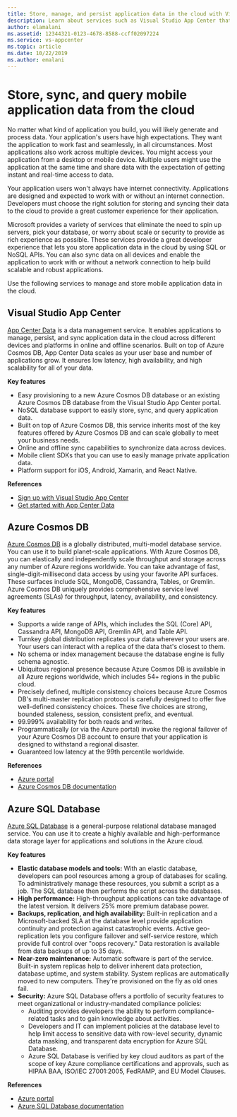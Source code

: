 ```yaml
---
title: Store, manage, and persist application data in the cloud with Visual Studio App Center and Azure services
description: Learn about services such as Visual Studio App Center that let you store, manage, and persist mobile application data in the cloud.
author: elamalani
ms.assetid: 12344321-0123-4678-8588-ccff02097224
ms.service: vs-appcenter
ms.topic: article
ms.date: 10/22/2019
ms.author: emalani
---
```


# Store, sync, and query mobile application data from the cloud
No matter what kind of application you build, you will likely generate and process data. Your application's users have high expectations. They want the application to work fast and seamlessly, in all circumstances. Most applications also work across multiple devices. You might access your application from a desktop or mobile device. Multiple users might use the application at the same time and share data with the expectation of getting instant and real-time access to data.

Your application users won't always have internet connectivity. Applications are designed and expected to work with or without an internet connection. Developers must choose the right solution for storing and syncing their data to the cloud to provide a great customer experience for their application.

Microsoft provides a variety of services that eliminate the need to spin up servers, pick your database, or worry about scale or security to provide as rich experience as possible. These services provide a great developer experience that lets you store application data in the cloud by using SQL or NoSQL APIs. You can also sync data on all devices and enable the application to work with or without a network connection to help build scalable and robust applications.

Use the following services to manage and store mobile application data in the cloud.

## Visual Studio App Center
[App Center Data](/appcenter/data/) is a data management service. It enables applications to manage, persist, and sync application data in the cloud across different devices and platforms in online and offline scenarios. Built on top of Azure Cosmos DB, App Center Data scales as your user base and number of applications grow. It ensures low latency, high availability, and high scalability for all of your data.

**Key features**
- Easy provisioning to a new Azure Cosmos DB database or an existing Azure Cosmos DB database from the Visual Studio App Center portal.
- NoSQL database support to easily store, sync, and query application data.
- Built on top of Azure Cosmos DB, this service inherits most of the key features offered by Azure Cosmos DB and can scale globally to meet your business needs.
- Online and offline sync capabilities to synchronize data across devices.
- Mobile client SDKs that you can use to easily manage private application data.
- Platform support for iOS, Android, Xamarin, and React Native.

**References**
- [Sign up with Visual Studio App Center](https://appcenter.ms/signup?utm_source=Mobile%20Development%20Docs&utm_medium=Azure&utm_campaign=New%20azure%20docs)
- [Get started with App Center Data](/appcenter/data/getting-started)

## Azure Cosmos DB
[Azure Cosmos DB](https://azure.microsoft.com/services/cosmos-db/) is a globally distributed, multi-model database service. You can use it to build planet-scale applications. With Azure Cosmos DB, you can elastically and independently scale throughput and storage across any number of Azure regions worldwide. You can take advantage of fast, single-digit-millisecond data access by using your favorite API surfaces. These surfaces include SQL, MongoDB, Cassandra, Tables, or Gremlin. Azure Cosmos DB uniquely provides comprehensive service level agreements (SLAs) for throughput, latency, availability, and consistency.

**Key features**
- Supports a wide range of APIs, which includes the SQL (Core) API, Cassandra API, MongoDB API, Gremlin API, and Table API.
- Turnkey global distribution replicates your data wherever your users are. Your users can interact with a replica of the data that's closest to them.
- No schema or index management because the database engine is fully schema agnostic.
- Ubiquitous regional presence because Azure Cosmos DB is available in all Azure regions worldwide, which includes 54+ regions in the public cloud.
- Precisely defined, multiple consistency choices because Azure Cosmos DB's multi-master replication protocol is carefully designed to offer five well-defined consistency choices. These five choices are strong, bounded staleness, session, consistent prefix, and eventual.
- 99.999% availability for both reads and writes.
- Programmatically (or via the Azure portal) invoke the regional failover of your Azure Cosmos DB account to ensure that your application is designed to withstand a regional disaster.
- Guaranteed low latency at the 99th percentile worldwide.

**References**
- [Azure portal](https://portal.azure.com) 
- [Azure Cosmos DB documentation](/azure/cosmos-db/introduction)

## Azure SQL Database
 [Azure SQL Database](https://azure.microsoft.com/services/sql-database/) is a general-purpose relational database managed service. You can use it to create a highly available and high-performance data storage layer for applications and solutions in the Azure cloud.

**Key features**
- **Elastic database models and tools:** With an elastic database, developers can pool resources among a group of databases for scaling. To administratively manage these resources, you submit a script as a job. The SQL database then performs the script across the databases.
- **High performance:** High-throughput applications can take advantage of the latest version. It delivers 25% more premium database power.
- **Backups, replication, and high availability:** Built-in replication and a Microsoft-backed SLA at the database level provide application continuity and protection against catastrophic events. Active geo-replication lets you configure failover and self-service restore, which provide full control over "oops recovery." Data restoration is available from data backups of up to 35 days.
- **Near-zero maintenance:** Automatic software is part of the service. Built-in system replicas help to deliver inherent data protection, database uptime, and system stability. System replicas are automatically moved to new computers. They're provisioned on the fly as old ones fail.
- **Security:** Azure SQL Database offers a portfolio of security features to meet organizational or industry-mandated compliance policies:
    - Auditing provides developers the ability to perform compliance-related tasks and to gain knowledge about activities.
    - Developers and IT can implement policies at the database level to help limit access to sensitive data with row-level security, dynamic data masking, and transparent data encryption for Azure SQL Database.
    - Azure SQL Database is verified by key cloud auditors as part of the scope of key Azure compliance certifications and approvals, such as HIPAA BAA, ISO/IEC 27001:2005, FedRAMP, and EU Model Clauses.

**References**
- [Azure portal](https://portal.azure.com) 
- [Azure SQL Database documentation](/azure/sql-database/) 
